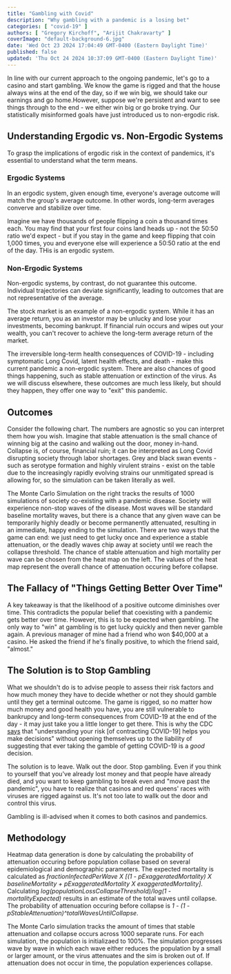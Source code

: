 ```yaml
---
title: "Gambling with Covid"
description: "Why gambling with a pandemic is a losing bet"
categories: [ "covid-19" ]
authors: [ "Gregory Kirchoff", "Arijit Chakravarty" ]
coverImage: "default-background-6.jpg"
date: 'Wed Oct 23 2024 17:04:49 GMT-0400 (Eastern Daylight Time)'
published: false
updated: 'Thu Oct 24 2024 10:37:09 GMT-0400 (Eastern Daylight Time)'
---
```

<script> // usables
	import RecipeCard from '$lib/components/usables/RecipeCard/RecipeCard.svelte';

import CrisisPredictions from '$lib/components/internal/projects/CrisisPredictions/CrisisPredictions.svelte';

</script>

In line with our current approach to the ongoing pandemic, let's go to a casino and start gambling. We know the game is rigged and that the house always wins at the end of the day, so if we win big, we should take our earnings and go home.However, suppose we're persistent and want to see things through to the end - we either win big or go broke trying. Our statistically misinformed goals have just introduced us to non-ergodic risk.

## Understanding Ergodic vs. Non-Ergodic Systems

To grasp the implications of ergodic risk in the context of pandemics, it's essential to understand what the term means.

### Ergodic Systems

In an ergodic system, given enough time, everyone's average outcome will match the group's average outcome. In other words, long-term averages converve and stabilize over time.

Imagine we have thousands of people flipping a coin a thousand times each. You may find that your first four coins land heads up - not the 50:50 ratio we'd expect - but if you stay in the game and keep flipping that coin 1,000 times, you and everyone else will experience a 50:50 ratio at the end of the day. THis is an ergodic system.

### Non-Ergodic Systems

Non-ergodic systems, by contrast, do not guarantee this outcome. Individual trajectories can deviate significantly, leading to outcomes that are not representative of the average.

The stock market is an example of a non-ergodic system. While it has an average return, you as an investor may be unlucky and lose your investments, becoming bankrupt. If financial ruin occurs and wipes out your wealth, you can't recover to achieve the long-term average return of the market.

The irreversible long-term health consequences of COVID-19 - including symptomatic Long Covid, latent health effects, and death - make this current pandemic a non-ergodic system. There are also chances of good things happening, such as stable attenuation or extinction of the virus. As we will discuss elsewhere, these outcomes are much less likely, but should they happen, they offer one way to "exit" this pandemic.

## Outcomes

Consider the following chart. The numbers are agnostic so you can interpret them how you wish. Imagine that stable attenuation is the small chance of winning big at the casino and walking out the door, money in-hand. Collapse is, of course, financial ruin; it can be interpreted as Long Covid disrupting society through labor shortages. Grey and black swan events - such as serotype formation and highly virulent strains - exist on the table due to the increasingly rapidly evolving strains our unmitigated spread is allowing for, so the simulation can be taken literally as well.

The Monte Carlo Simulation on the right tracks the results of 1000 simulations of society co-existing with a pandemic disease. Society will experience non-stop waves of the disease. Most waves will be standard baseline mortality waves, but there is a chance that any given wave can be temporarily highly deadly or become permanently attenuated, resulting in an immediate, happy ending to the simulation. There are two ways that the game can end: we just need to get lucky once and experience a stable attenuation, or the deadly waves chip away at society until we reach the collapse threshold. The chance of stable attenuation and high mortality per wave can be chosen from the heat map on the left. The values of the heat map represent the overall chance of attenuation occuring before collapse.

<CrisisPredictions />

## The Fallacy of "Things Getting Better Over Time"

A key takeaway is that the likelihood of a positive outcome diminishes over time. This contradicts the popular belief that coexisting with a pandemic gets better over time. However, this is to be expected when gambling. The only way to "win" at gambling is to get lucky quickly and then never gamble again. A previous manager of mine had a friend who won $40,000 at a casino. He asked the friend if he's finally positive, to which the friend said, "almost."

## The Solution is to Stop Gambling

What we shouldn't do is to advise people to assess their risk factors and how much money they have to decide whether or not they should gamble until they get a terminal outcome. The game is rigged, so no matter how much money and good health you have, you are still vulnerable to bankrupcy and long-term consequences from COVID-19 at the end of the day - it may just take you a little longer to get there. This is why the CDC [says](https://archive.cdc.gov/www_cdc_gov/coronavirus/2019-ncov/your-health/understanding-risk_1709314735.html) that "understanding your risk [of contracting COVID-19] helps you make decisions" without opening themselves up to the liability of suggesting that ever taking the gamble of getting COVID-19 is a *good* decision.

The solution is to leave. Walk out the door. Stop gambling. Even if you think to yourself that you've already lost money and that people have already died, and you want to keep gambling to break even and "move past the pandemic", you have to realize that casinos and red queens' races with viruses are rigged against us. It's not too late to wallk out the door and control this virus.

Gambling is ill-advised when it comes to both casinos and pandemics.

## Methodology

Heatmap data generation is done by calculating the probability of attenuation occuring before population collase based on several epidemiological and demographic parameters. The expected mortality is calculated as *fractionInfectedPerWave X [(1 - pExaggeratedMortality) X baselineMortality + pExaggeratedMortality X exaggeratedMortality]*. Calculating *log(populationLossCollapseThreshold)/log(1 - mortalityExpected)* results in an estimate of the total waves until collapse. The probability of attenuation occuring before collapse is *1 - (1 - pStableAttenuation)^totalWavesUntilCollapse*.

The Monte Carlo simulation tracks the amount of times that stable attenuation and collapse occurs across 1000 separate runs. For each simulation, the population is initializaed to 100%. The simulation progresses wave by wave in which each wave either reduces the population by a small or larger amount, or the virus attenuates and the sim is broken out of. If attenuation does not occur in time, the population experiences collapse.
